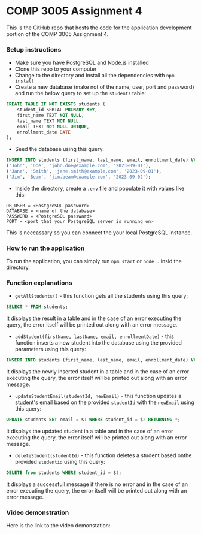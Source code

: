 # COMP 3005 Assignment 4

This is the GitHub repo that hosts the code for the application development portion of the COMP 3005 Assignment 4.

### Setup instructions

- Make sure you have PostgreSQL and Node.js installed
- Clone this repo to your computer
- Change to the directory and install all the dependencies with `npm install`
- Create a new database (make not of the name, user, port and password) and run the below query to set up the `students` table:

```sql
CREATE TABLE IF NOT EXISTS students (
	student_id SERIAL PRIMARY KEY,
	first_name TEXT NOT NULL,
	last_name TEXT NOT NULL,
	email TEXT NOT NULL UNIQUE,
	enrollment_date DATE
);
```

- Seed the database using this query:

```sql
INSERT INTO students (first_name, last_name, email, enrollment_date) VALUES
('John', 'Doe', 'john.doe@example.com', '2023-09-01'),
('Jane', 'Smith', 'jane.smith@example.com', '2023-09-01'),
('Jim', 'Beam', 'jim.beam@example.com', '2023-09-02');
```

- Inside the directory, create a `.env` file and populate it with values like this:

```env
DB_USER = <PostgreSQL password>
DATABASE = <name of the database>
PASSWORD = <PostgreSQL passward>
PORT = <port that your PostgreSQL server is running on>
```

This is neccassary so you can connect the your local PostgreSQL instance.

### How to run the application

To run the application, you can simply run `npm start` or `node .` insid the directory.

### Function explanations

- `getAllStudents()` - this function gets all the students using this query:

```sql
SELECT * FROM students;
```

It displays the result in a table and in the case of an error executing the query, the error itself will be printed out along with an error message.

- `addStudent(firstName, lastName, email, enrollmentDate)` - this function inserts a new student into the database using the provided parameters using this query:

```sql
INSERT INTO students (first_name, last_name, email, enrollment_date) VALUES ($1, $2, $3, $4) RETURNING *;
```

It displays the newly inserted student in a table and in the case of an error executing the query, the error itself will be printed out along with an error message.

- `updateStudentEmail(studentId, newEmail)` - this function updates a student's email based on the provided `studentId` with the `newEmail` using this query:

```sql
UPDATE students SET email = $1 WHERE student_id = $2 RETURNING *;
```

It displays the updated student in a table and in the case of an error executing the query, the error itself will be printed out along with an error message.

- `deleteStudent(studentId)` - this function deletes a student based onthe provided `studentid` using this query:

```sql
DELETE from students WHERE student_id = $1;
```

It displays a successfull message if there is no error and in the case of an error executing the query, the error itself will be printed out along with an error message.

### Video demonstration
Here is the link to the video demonstation: 